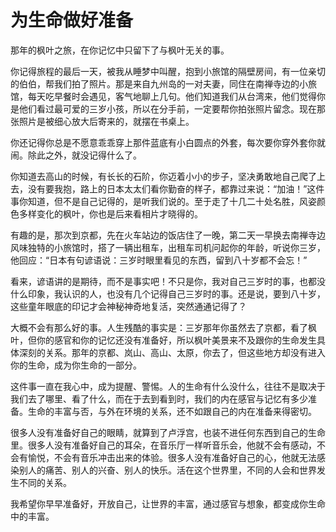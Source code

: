 # 为生命做好准备

那年的枫叶之旅，在你记忆中只留下了与枫叶无关的事。

你记得旅程的最后一天，被我从睡梦中叫醒，抱到小旅馆的隔壁房间，有一位亲切的伯伯，帮我们拍了照片。那是来自九州岛的一对夫妻，同住在南禅寺边的小旅馆，每天吃早餐时会遇见，客气地聊上几句。他们知道我们从台湾来，他们觉得你是他们看过最可爱的三岁小孩，所以在分手前，一定要帮你拍张照片留念。现在那张照片是被细心放大后寄来的，就摆在书桌上。

你还记得你总是不愿意乖乖穿上那件蓝底有小白圆点的外套，每次要你穿外套你就闹。除此之外，就没记得什么了。

你知道去高山的时候，有长长的石阶，你迈着小小的步子，坚决勇敢地自己爬了上去，没有要我抱，路上的日本太太们看你勤奋的样子，都靠过来说：“加油！”这件事你知道，但不是自己记得的，是听我们说的。至于走了十几二十处名胜，风姿颜色多样变化的枫叶，你也是后来看相片才晓得的。

有趣的是，那次到京都，先在火车站边的饭店住了一晚，第二天一早换去南禅寺边风味独特的小旅馆时，搭了一辆出租车，出租车司机问起你的年龄，听说你三岁，他回应：“日本有句谚语说：三岁时眼里看见的东西，留到八十岁都不会忘！”

看来，谚语讲的是期待，而不是事实吧！不只是你，我对自己三岁时的事，也都没什么印象，我认识的人，也没有几个记得自己三岁时的事。还是说，要到八十岁，这些童年眼底的印记才会神秘神奇地复活，突然通通记得了？

大概不会有那么好的事。人生残酷的事实是：三岁那年你虽然去了京都，看了枫叶，但你的感官和你的记忆还没有准备好，所以枫叶美景来不及跟你的生命发生具体深刻的关系。那年的京都、岚山、高山、太原，你去了，但这些地方却没有进入你的生命，成为你生命的一部分。

这件事一直在我心中，成为提醒、警惕。人的生命有什么没什么，往往不是取决于我们去了哪里、看了什么，而在于去到看到时，我们的内在感官与记忆有多少准备。生命的丰富与否，与外在环境的关系，还不如跟自己的内在准备来得密切。

很多人没有准备好自己的眼睛，就算到了卢浮宫，也装不进任何东西到自己的生命里。很多人没有准备好自己的耳朵，在音乐厅一样听音乐会，他就不会有感动，不会有愉悦，不会有音乐冲击出来的体验。很多人没有准备好自己的心，他就无法感染别人的痛苦、别人的兴奋、别人的快乐。活在这个世界里，不同的人会和世界发生不同的关系。

我希望你早早准备好，开放自己，让世界的丰富，通过感官与想象，都变成你生命中的丰富。